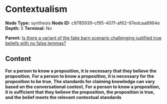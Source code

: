 # Contextualism

**Node Type:** synthesis
**Node ID:** c9785939-cf95-407f-af62-97edcaa8964e
**Depth:** 5
**Terminal:** No

**Parent:** [Is there a variant of the fake barn scenario challenging justified true beliefs with no false lemmas?](is-there-a-variant-of-the-fake-barn-scenario-challenging-justified-true-beliefs-with-no-false-lemmas-antithesis-1b40c815-569c-49bc-8fcf-f0f79f838765.md)

## Content

**For a person to know a proposition, it is necessary that they believe the proposition**, **For a person to know a proposition, it is necessary for the proposition to be true**, **The standards for claiming knowledge can vary based on the conversational context**, **For a person to know a proposition, it is sufficient that they believe the proposition, the proposition is true, and the belief meets the relevant contextual standards**
